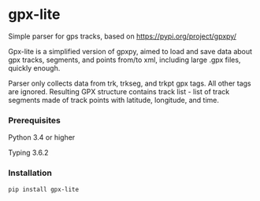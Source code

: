 # gpx-lite

Simple parser for gps tracks, based on
https://pypi.org/project/gpxpy/

Gpx-lite is a simplified version of gpxpy, aimed to load and save data about gpx tracks, segments,
and points from/to xml, including large .gpx files, quickly enough.

Parser only collects data from trk, trkseg, and trkpt gpx tags. All other tags are ignored. 
Resulting GPX structure contains track list - list of track segments made of track points with latitude, 
longitude, and time.  


### Prerequisites
Python 3.4 or higher

Typing 3.6.2

### Installation
```commandline
pip install gpx-lite
```




